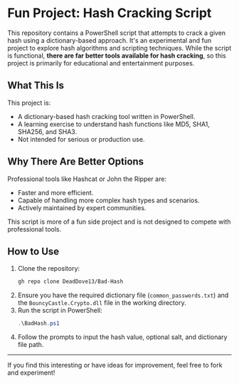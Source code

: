 # Fun Project: Hash Cracking Script

This repository contains a PowerShell script that attempts to crack a given hash using a dictionary-based approach. It's an experimental and fun project to explore hash algorithms and scripting techniques. While the script is functional, **there are far better tools available for hash cracking**, so this project is primarily for educational and entertainment purposes.

## What This Is
This project is:
- A dictionary-based hash cracking tool written in PowerShell.
- A learning exercise to understand hash functions like MD5, SHA1, SHA256, and SHA3.
- Not intended for serious or production use.

## Why There Are Better Options
Professional tools like Hashcat or John the Ripper are:
- Faster and more efficient.
- Capable of handling more complex hash types and scenarios.
- Actively maintained by expert communities.

This script is more of a fun side project and is not designed to compete with professional tools.

## How to Use
1. Clone the repository:
    ```bash
    gh repo clone DeadDove13/Bad-Hash
    ```
2. Ensure you have the required dictionary file (`common_passwords.txt`) and the `BouncyCastle.Crypto.dll` file in the working directory.
3. Run the script in PowerShell:
    ```powershell
    .\BadHash.ps1
    ```
4. Follow the prompts to input the hash value, optional salt, and dictionary file path.
---

If you find this interesting or have ideas for improvement, feel free to fork and experiment!
